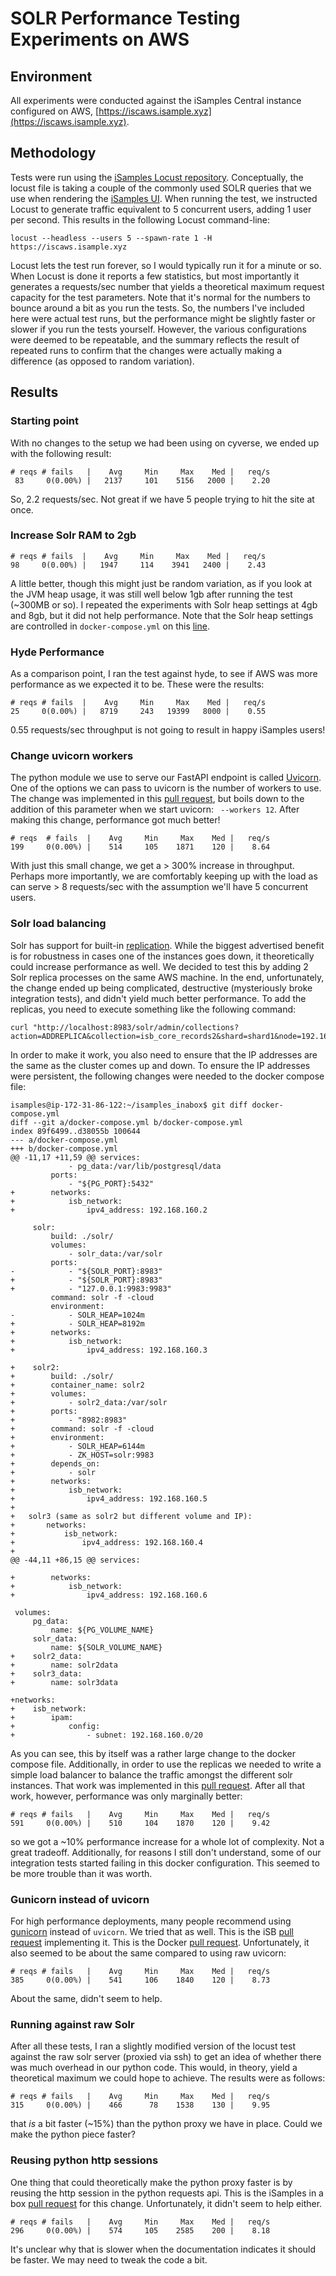# SOLR Performance Testing Experiments on AWS
## Environment
All experiments were conducted against the iSamples Central instance configured on AWS, [https://iscaws.isample.xyz](https://iscaws.isample.xyz).
## Methodology
Tests were run using the [iSamples Locust repository](https://github.com/isamplesorg/isamples_locust/blob/develop/locustfile.py).  Conceptually, the locust file is taking a couple of the commonly used SOLR queries that we use when rendering the [iSamples UI](https://iscaws.isample.xyz/isamples_central/ui).  When running the test, we instructed Locust to generate traffic equivalent to 5 concurrent users, adding 1 user per second.  This results in the following Locust command-line:

```
locust --headless --users 5 --spawn-rate 1 -H https://iscaws.isample.xyz
```

Locust lets the test run forever, so I would typically run it for a minute or so.  When Locust is done it reports a few statistics, but most importantly it generates a requests/sec number that yields a theoretical maximum request capacity for the test parameters.  Note that it's normal for the numbers to bounce around a bit as you run the tests.  So, the numbers I've included here were actual test runs, but the performance might be slightly faster or slower if you run the tests yourself.  However, the various configurations were deemed to be repeatable, and the summary reflects the result of repeated runs to confirm that the changes were actually making a difference (as opposed to random variation).
## Results
### Starting point
With no changes to the setup we had been using on cyverse, we ended up with the following result:

```
# reqs # fails   |    Avg     Min     Max    Med |   req/s 
 83     0(0.00%) |   2137     101    5156   2000 |    2.20
```
So, 2.2 requests/sec.  Not great if we have 5 people trying to hit the site at once.
### Increase Solr RAM to 2gb

```
# reqs # fails  |    Avg     Min     Max    Med |   req/s
98     0(0.00%) |   1947     114    3941   2400 |    2.43
```
A little better, though this might just be random variation, as if you look at the JVM heap usage, it was still well below 1gb after running the test (~300MB or so).  I repeated the experiments with Solr heap settings at 4gb and 8gb, but it did not help performance.  Note that the Solr heap settings are controlled in `docker-compose.yml` on this [line](https://github.com/isamplesorg/isamples_docker/blob/main/docker-compose.yml#L20).
### Hyde Performance
As a comparison point, I ran the test against hyde, to see if AWS was more performance as we expected it to be.  These were the results:

```
# reqs # fails  |    Avg     Min     Max    Med |   req/s
25     0(0.00%) |   8719     243   19399   8000 |    0.55
```
0.55 requests/sec throughput is not going to result in happy iSamples users!

### Change uvicorn workers
The python module we use to serve our FastAPI endpoint is called [Uvicorn](https://www.uvicorn.org).  One of the options we can pass to uvicorn is the number of workers to use.  The change was implemented in this [pull request](https://github.com/isamplesorg/isamples_docker/pull/37), but boils down to the addition of this parameter when we start uvicorn: ` --workers 12`.  After making this change, performance got much better!

```
# reqs  # fails  |    Avg     Min     Max    Med |   req/s
199     0(0.00%) |    514     105    1871    120 |    8.64
```
With just this small change, we get a > 300% increase in throughput.  Perhaps more importantly, we are comfortably keeping up with the load as can serve > 8 requests/sec with the assumption we'll have 5 concurrent users.

### Solr load balancing
Solr has support for built-in [replication](https://solr.apache.org/guide/solr/latest/deployment-guide/replica-management.html).  While the biggest advertised benefit is for robustness in cases one of the instances goes down, it theoretically could increase performance as well.  We decided to test this by adding 2 Solr replica processes on the same AWS machine.  In the end, unfortunately, the change ended up being complicated, destructive (mysteriously broke integration tests), and didn't yield much better performance.  To add the replicas, you need to execute something like the following command:

```
curl "http://localhost:8983/solr/admin/collections?action=ADDREPLICA&collection=isb_core_records2&shard=shard1&node=192.168.64.6:8983_solr"
```
In order to make it work, you also need to ensure that the IP addresses are the same as the cluster comes up and down.  To ensure the IP addresses were persistent, the following changes were needed to the docker compose file:

```
isamples@ip-172-31-86-122:~/isamples_inabox$ git diff docker-compose.yml
diff --git a/docker-compose.yml b/docker-compose.yml
index 89f6499..d38055b 100644
--- a/docker-compose.yml
+++ b/docker-compose.yml
@@ -11,17 +11,59 @@ services:
             - pg_data:/var/lib/postgresql/data
         ports:
             - "${PG_PORT}:5432"
+        networks:
+            isb_network:
+                ipv4_address: 192.168.160.2        
         
     solr:
         build: ./solr/
         volumes:
             - solr_data:/var/solr
         ports:
-            - "${SOLR_PORT}:8983"            
+            - "${SOLR_PORT}:8983"
+            - "127.0.0.1:9983:9983"
         command: solr -f -cloud
         environment:
-            - SOLR_HEAP=1024m
+            - SOLR_HEAP=8192m
+        networks:
+            isb_network:
+                ipv4_address: 192.168.160.3
         
+    solr2:
+        build: ./solr/
+        container_name: solr2
+        volumes:
+            - solr2_data:/var/solr
+        ports:
+            - "8982:8983"
+        command: solr -f -cloud
+        environment:
+            - SOLR_HEAP=6144m
+            - ZK_HOST=solr:9983
+        depends_on:
+            - solr
+        networks:
+            isb_network:
+                ipv4_address: 192.168.160.5
+
+   solr3 (same as solr2 but different volume and IP):
+       networks:
+           isb_network:
+               ipv4_address: 192.168.160.4
+
@@ -44,11 +86,15 @@ services:

+        networks:
+            isb_network:
+                ipv4_address: 192.168.160.6

 volumes:
     pg_data:
         name: ${PG_VOLUME_NAME}
     solr_data:
         name: ${SOLR_VOLUME_NAME}
+    solr2_data:
+        name: solr2data
+    solr3_data:
+        name: solr3data

+networks:
+    isb_network:
+        ipam:
+            config:
+                - subnet: 192.168.160.0/20
```
As you can see, this by itself was a rather large change to the docker compose file.  Additionally, in order to use the replicas we needed to write a simple load balancer to balance the traffic amongst the different solr instances.  That work was implemented in this [pull request](https://github.com/isamplesorg/isamples_inabox/pull/260).  After all that work, however, performance was only marginally better:

```
# reqs # fails   |    Avg     Min     Max    Med |   req/s
591     0(0.00%) |    510     104    1870    120 |    9.42
```
so we got a ~10% performance increase for a whole lot of complexity.  Not a great tradeoff.  Additionally, for reasons I still don't understand, some of our integration tests started failing in this docker configuration.  This seemed to be more trouble than it was worth.

### Gunicorn instead of uvicorn
For high performance deployments, many people recommend using [gunicorn](https://gunicorn.org) instead of `uvicorn`.  We tried that as well.  This is the iSB [pull request](https://github.com/isamplesorg/isamples_inabox/pull/261) implementing it.  This is the Docker [pull request](https://github.com/isamplesorg/isamples_docker/pull/38/files).  Unfortunately, it also seemed to be about the same compared to using raw uvicorn:

```
# reqs # fails   |    Avg     Min     Max    Med |   req/s
385     0(0.00%) |    541     106    1840    120 |    8.73
```
About the same, didn't seem to help.

### Running against raw Solr
After all these tests, I ran a slightly modified version of the locust test against the raw solr server (proxied via ssh) to get an idea of whether there was much overhead in our python code.  This would, in theory, yield a theoretical maximum we could hope to achieve.  The results were as follows:

```
# reqs # fails   |    Avg     Min     Max    Med |   req/s
315     0(0.00%) |    466      78    1538    130 |    9.95
```

that *is* a bit faster (~15%) than the python proxy we have in place. Could we make the python piece faster?

### Reusing python http sessions
One thing that could theoretically make the python proxy faster is by reusing the http session in the python requests api.  This is the iSamples in a box [pull request](https://github.com/isamplesorg/isamples_inabox/pull/263/files) for this change.  Unfortunately, it didn't seem to help either.

```
# reqs # fails   |    Avg     Min     Max    Med |   req/s
296     0(0.00%) |    574     105    2585    200 |    8.18
```
It's unclear why that is slower when the documentation indicates it should be faster.  We may need to tweak the code a bit.